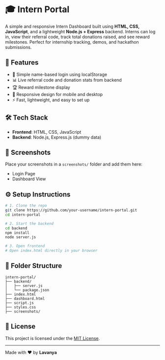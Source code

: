# 🎓 Intern Portal

A simple and responsive Intern Dashboard built using **HTML, CSS, JavaScript**, and a lightweight **Node.js + Express** backend. Interns can log in, view their referral code, track total donations raised, and see reward milestones. Perfect for internship tracking, demos, and hackathon submissions.

## 🚀 Features
- 🔐 Simple name-based login using localStorage
- 📊 Live referral code and donation stats from backend
- 🏆 Reward milestone display
- 📱 Responsive design for mobile and desktop
- ⚡ Fast, lightweight, and easy to set up

## 🛠️ Tech Stack
- **Frontend**: HTML, CSS, JavaScript
- **Backend**: Node.js, Express.js (dummy data)

## 📸 Screenshots
Place your screenshots in a `screenshots/` folder and add them here:
- Login Page  
- Dashboard View

## ⚙️ Setup Instructions
```bash
# 1. Clone the repo
git clone https://github.com/your-username/intern-portal.git
cd intern-portal

# 2. Start the backend
cd backend
npm install
node server.js

# 3. Open frontend
# Open index.html directly in your browser
```

## 📁 Folder Structure
```
intern-portal/
├── backend/
│   ├── server.js
│   └── package.json
├── index.html
├── dashboard.html
├── script.js
├── styles.css
├── screenshots/
```

## 📄 License
This project is licensed under the [MIT License](LICENSE).

---

Made with ❤️ by **Lavanya**
